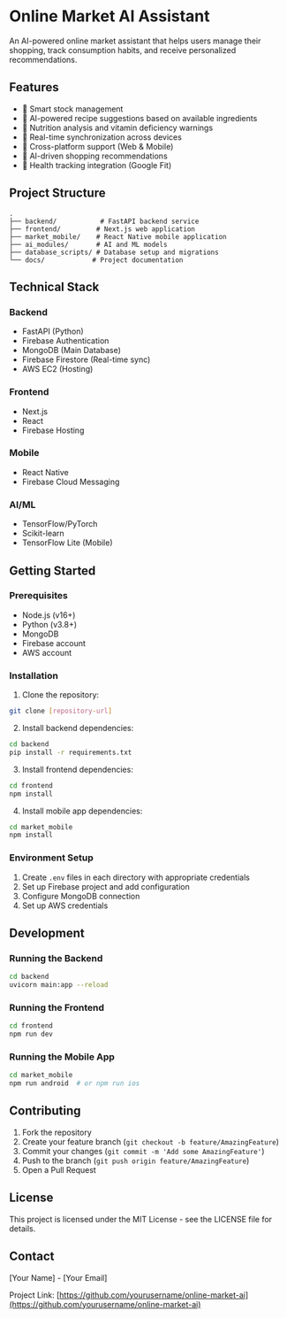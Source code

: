 # Online Market AI Assistant

An AI-powered online market assistant that helps users manage their shopping, track consumption habits, and receive personalized recommendations.

## Features

- 🛒 Smart stock management
- 📝 AI-powered recipe suggestions based on available ingredients
- 🥗 Nutrition analysis and vitamin deficiency warnings
- 🔄 Real-time synchronization across devices
- 📱 Cross-platform support (Web & Mobile)
- 🤖 AI-driven shopping recommendations
- 🏥 Health tracking integration (Google Fit)

## Project Structure

```
.
├── backend/           # FastAPI backend service
├── frontend/         # Next.js web application
├── market_mobile/    # React Native mobile application
├── ai_modules/       # AI and ML models
├── database_scripts/ # Database setup and migrations
└── docs/            # Project documentation
```

## Technical Stack

### Backend
- FastAPI (Python)
- Firebase Authentication
- MongoDB (Main Database)
- Firebase Firestore (Real-time sync)
- AWS EC2 (Hosting)

### Frontend
- Next.js
- React
- Firebase Hosting

### Mobile
- React Native
- Firebase Cloud Messaging

### AI/ML
- TensorFlow/PyTorch
- Scikit-learn
- TensorFlow Lite (Mobile)

## Getting Started

### Prerequisites
- Node.js (v16+)
- Python (v3.8+)
- MongoDB
- Firebase account
- AWS account

### Installation

1. Clone the repository:
```bash
git clone [repository-url]
```

2. Install backend dependencies:
```bash
cd backend
pip install -r requirements.txt
```

3. Install frontend dependencies:
```bash
cd frontend
npm install
```

4. Install mobile app dependencies:
```bash
cd market_mobile
npm install
```

### Environment Setup

1. Create `.env` files in each directory with appropriate credentials
2. Set up Firebase project and add configuration
3. Configure MongoDB connection
4. Set up AWS credentials

## Development

### Running the Backend
```bash
cd backend
uvicorn main:app --reload
```

### Running the Frontend
```bash
cd frontend
npm run dev
```

### Running the Mobile App
```bash
cd market_mobile
npm run android  # or npm run ios
```

## Contributing

1. Fork the repository
2. Create your feature branch (`git checkout -b feature/AmazingFeature`)
3. Commit your changes (`git commit -m 'Add some AmazingFeature'`)
4. Push to the branch (`git push origin feature/AmazingFeature`)
5. Open a Pull Request

## License

This project is licensed under the MIT License - see the LICENSE file for details.

## Contact

[Your Name] - [Your Email]

Project Link: [https://github.com/yourusername/online-market-ai](https://github.com/yourusername/online-market-ai) 